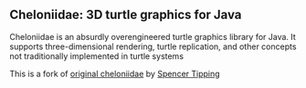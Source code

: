 ## Cheloniidae: 3D turtle graphics for Java

Cheloniidae is an absurdly overengineered turtle graphics library for Java. It supports three-dimensional rendering, turtle replication, and other concepts not traditionally implemented in turtle systems

This is a fork of [original cheloniidae](https://github.com/spencertipping/cheloniidae) by [Spencer Tipping](https://github.com/spencertipping)
